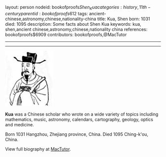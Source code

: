 layout: person
nodeid: bookofproofs$Shen_Kua
categories: history,11th-century
parentid: bookofproofs$612
tags: ancient-chinese,astronomy,chinese,nationality-china
title: Kua, Shen
born: 1031
died: 1095
description: Some facts about Shen Kua
keywords: kua, shen,ancient chinese,astronomy,chinese,nationality china
references: bookofproofs$6909
contributors: bookofproofs,@MacTutor

---


---

![Shen_Kua.jpg](https://github.com/bookofproofs/bookofproofs.github.io/blob/main/_sources/_assets/images/portraits/Shen_Kua.jpg?raw=true)

**Kua** was a Chinese scholar who wrote on a wide variety of topics including mathematics, music, astronomy, calendars, cartography, geology, optics and medicine.

Born 1031 Hangzhou, Zhejiang province, China. Died 1095 Ching-k'ou, China.


View full biography at [MacTutor](https://mathshistory.st-andrews.ac.uk/Biographies/Shen_Kua/).